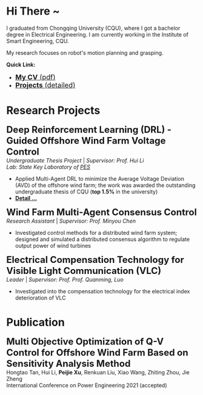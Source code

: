 <script>
var _hmt = _hmt || [];
(function() {
  var hm = document.createElement("script");
  hm.src = "https://hm.baidu.com/hm.js?7b209b2fdcb7fe3b26b9d3bfdaef9479";
  var s = document.getElementsByTagName("script")[0]; 
  s.parentNode.insertBefore(hm, s);
})();
</script>

# Hi There ~

I graduated from Chongqing University (CQU), where I got a bachelor degree in Electrical Engineering. I am currently working in the Institute of Smart Engineering, CQU.
  
My research focuses on robot's motion planning and grasping. 

**Quick Link:**
* <a href="Projects_Details/1_underguaduate_thesis.html"> <font size=4> <b>My CV</b> (pdf)</font> </a>
* <a href="Projects_Details/Projects_index.html"> <font size=4> <b>Projects</b> (detailed)</font> </a>
  

# Research Projects

<font size=5> <b>Deep Reinforcement Learning (DRL) - Guided Offshore Wind Farm Voltage Control</b> </font>  
_Undergraduate Thesis Project_ | _Supervisor: Prof. Hui Li_  
_Lab: State Key Laboratory of [PES](http://sklpe.cqu.edu.cn/)_  

* Applied Multi-Agent DRL to minimize the Average Voltage Deviation (AVD) of the offshore wind farm; the work was awarded the outstanding undergraduate thesis of CQU (**top 1.5%** in the university)
* **[Detail ...](Projects_Details/1_underguaduate_thesis.md)**

<font size=5> <b>Wind Farm Multi-Agent Consensus Control</b> </font>  
_Research Assistant_ | _Supervisor: Prof. Minyou Chen_  

* Investigated control methods for a distributed wind farm system; designed and simulated a distributed consensus algorithm to regulate output power of wind turbines

<font size=5> <b>Electrical Compensation Technology for Visible Light Communication (VLC)</b></font>  
_Leader_ | _Supervisor: Prof. Prof. Quanming, Luo_  

* Investigated into the compensation technology for the electrical index deterioration of VLC

# Publication

<font size=5> <b>Multi Objective Optimization of Q-V Control for Offshore Wind Farm Based on Sensitivity Analysis Method</b></font>  
Hongtao Tan, Hui Li, **Peijie Xu**, Renkuan Liu, Xiao Wang, Zhiting Zhou, Jie Zheng  
International Conference on Power Engineering 2021  (accepted)
